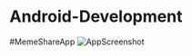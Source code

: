 # Android-Development
#MemeShareApp
![AppScreenshot](https://user-images.githubusercontent.com/75157309/119269900-a9902d00-bc17-11eb-9634-c36f84850530.png)
